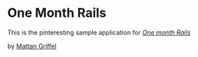 # One Month Rails

This is the pinteresting sample application for
[*One month Rails*](http://onemonthrails.com)

by [Mattan Griffel](http://mattangriffel.com)